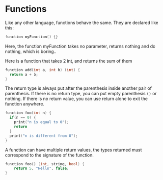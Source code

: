 # Functions

Like any other language, functions behave the same. They are declared like this:
```cpp
function myFunction() {}
```
Here, the function myFunction takes no parameter, returns nothing and do nothing, which is boring..

Here is a function that takes 2 int, and returns the sum of them
```cpp
function add(int a, int b) (int) {
  return a + b;
}
```
The return type is always put after the parenthesis inside another pair of parenthesis. If there is no return type, you can put empty parenthesis `()` or nothing.
If there is no return value, you can use return alone to exit the function anywhere.
```cpp
function foo(int n) {
  if(n == 0) {
    print("n is equal to 0");
    return
  }
  print("n is different from 0");
}
```

A function can have multiple return values, the types returned must correspond to the signature of the function.
```cpp
function foo() (int, string, bool) {
	return 5, "Hello", false;
}
```